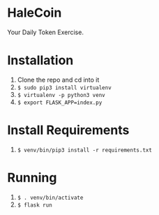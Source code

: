 # HaleCoin

Your Daily Token Exercise.

# Installation

1. Clone the repo and cd into it
1. `$ sudo pip3 install virtualenv`
1. `$ virtualenv -p python3 venv`
1. `$ export FLASK_APP=index.py`

# Install Requirements

1. `$ venv/bin/pip3 install -r requirements.txt`

# Running

1. `$ . venv/bin/activate`
1. `$ flask run`
